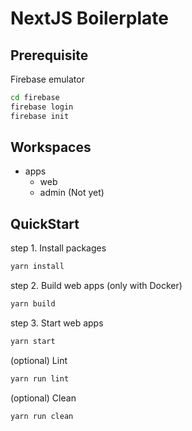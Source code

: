 # NextJS Boilerplate

## Prerequisite

Firebase emulator

```sh
cd firebase
firebase login
firebase init
```

## Workspaces

- apps
  - web
  - admin (Not yet)

## QuickStart

step 1. Install packages

```sh
yarn install
```

step 2. Build web apps (only with Docker)

```sh
yarn build
```

step 3. Start web apps

```sh
yarn start
```

(optional) Lint

```sh
yarn run lint
```

(optional) Clean

```sh
yarn run clean
```
